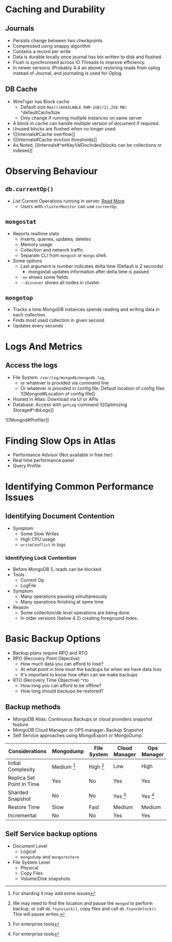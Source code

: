 # Caching and Durability

## Journals
- Persists change between two checkpoints
- Compressed using snappy algorithm
- Contains a record per write
- Data is durable locally once journal has bin written to disk and flushed.
- Flush is synchronised across IO Threads to improve efficiency.
- In newer versions (Probably 4.4 an above) restoring reads from oplog instead of Journal, and journaling is used for Oplog.

## DB Cache
- WireTiger has Block cache
	- Default size `Max(((AVAILABLE RAM-1GB)/2),256 MB)` ^defaultCacheSize
	- Only change if running multiple instances on same server
- A block in cache can handle multiple version of document if required.
- Unused blocks are flushed when no longer used.
- ![[Internals#Cache overflow]]
- ![[Internals#Cache eviction thresholds]]
- As Noted, [[Internals#^wtKeyValDocIndex|blocks can be collections or indexes]]

# Observing Behaviour

## `db.currentOp()`

- List Current Operations running in server. [Read More](https://www.mongodb.com/docs/v4.4/reference/operator/aggregation/currentOp/)
    - Users with `clusterMonitor` can use `currentOp`.

## `mongostat`
- Reports realtime stats
	- Inserts, queries, updates, deletes
	- Memory usage
	- Collection and network traffic
	- Separate CLI from `mongosh` or `mongo` shell.
- Some options
	- Last argument is number indicates delta time (Default is 2 seconds)
		- mongostat updates information after delta time is passed
	- `-o=` shows some fields
	- `--discover` shows all nodes in cluster.

## `mongotop`
- Tracks a time MongoDB instances spends reading and writing data in each collection.
- Finds most used collection in given second.
- Updates every seconds

# Logs And Metrics

## Access the logs

- File System: `/var/log/mongodb/mongodb.log`, 
	- or whatever is provided via command line
	- Or whatever is provided in config file.
	Default location of config files ![[Mongod#Location of config file]]
- Hosted in Atlas: Download via UI or APIs
- Database: Access with `getLog` command
![[Optimizing Storage#^dbLogs]]

![[Mongod#Profiler]]

# Finding Slow Ops in Atlas

- Performance Advisor (Not available in free tier)
- Real time performance panel 
- Query Profile

# Identifying Common Performance Issues

## Identifying Document Contention
- Symptom: 
	- Some Slow Writes
	- High CPU usage
	- `writeConflict` in logs

### Identifying Lock Contention
- Before MongoDB 5, reads can be blocked
- Tools
	- Current Op
	- LogFile
- Symptom
	- Many operations pausing simultaneously
	- Many operations finishing at same time
- Reason
	- Some collection/db level operations are being done
	- In older versions (below 4.2) creating foreground index.

# Basic Backup Options

- Backup plans require RPO and RTO
- RPO (Recovery Point Objective)
	- How much data you can afford to lose?
	- At what point in time must the backups be when we have data loss
	- It's important to know how often can we make backups
- RTO (Recovery Time Objective) ^rto
	- How long you can afford to be offline?
	- How long should backups be restored?

## Backup methods

- MongoDB Atlas: Continuous Backups or cloud providers snapshot feature
- MongoDB Cloud Manager or OPS manager: Backup Snapshot
- Self Service approaches using MongoExport or MongoDump.

| Considerations | Mongodump | File System | Cloud Manager | Ops Manager |
| ----- | ------- | ------- | ------- | ------- |
| Initial Complexity | Medium [^b] | High [^a] | Low | High |
| Replica Set Point In Time | Yes | No | Yes | Yes |
| Sharded Snapshot | No | No | Yes [^c] | Yes [^c] |
| Restore Time | Slow | Fast | Medium | Medium |
| Incremental | No | No | Yes | Yes |

[^a]: We may need to find the location and pause the `mongod` to perform backup, or call `db.fsyncLock()`, copy files and call `db.fsyncUnlock()`. This will pause writes.
[^b]: For sharding it may add some issues
[^c]: For enterprise tools


## Self Service backup options
- Document Level
	- Logical
	- `mongodump` and `mongorestore`
- File System Level
	- Physical
	- Copy Files
	- Volume/Disk snapshots
